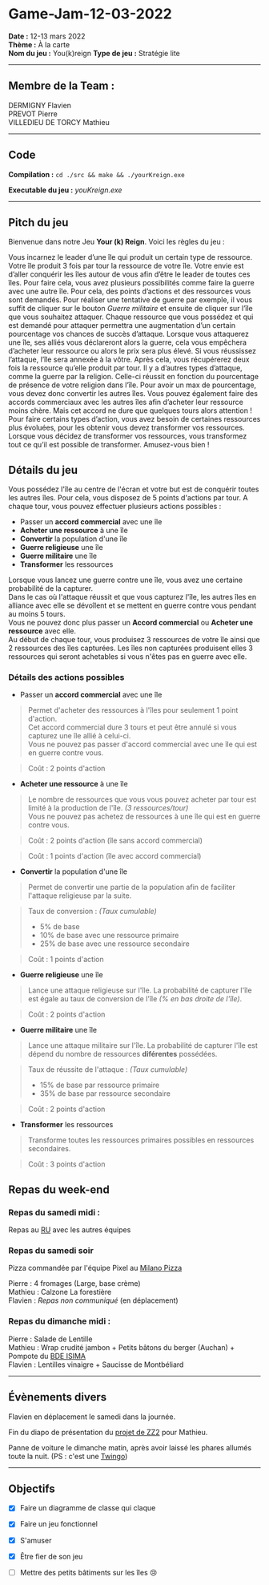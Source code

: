 # Game-Jam-12-03-2022
 
**Date :** 12-13 mars 2022   
**Thème :** À la carte   
**Nom du jeu :** You(k)reign
**Type de jeu :** Stratégie lite

---
## Membre de la Team :
DERMIGNY Flavien  
PREVOT Pierre    
VILLEDIEU DE TORCY Mathieu    

---
## Code

**Compilation :**  `cd ./src && make && ./yourKreign.exe` 

**Executable du jeu :** *youKreign.exe*

---  
## Pitch du jeu 

Bienvenue dans notre Jeu **Your (k) Reign**. Voici les règles du jeu :

Vous incarnez le leader d’une île qui produit un certain type de ressource. Votre île produit 3 fois par tour la ressource de votre île. Votre envie est d’aller conquérir les îles autour de vous afin d’être le leader de toutes ces îles. Pour faire cela, vous avez plusieurs possibilités comme faire la guerre avec une autre île. Pour cela, des points d’actions et des ressources vous sont demandés. Pour réaliser une tentative de guerre par exemple, il vous suffit de cliquer sur le bouton *Guerre militaire* et ensuite de cliquer sur l’île que vous souhaitez attaquer. Chaque ressource que vous possédez et qui est demandé pour attaquer permettra une augmentation d’un certain pourcentage vos chances de succès d’attaque. Lorsque vous attaquerez une île, ses alliés vous déclareront alors la guerre, cela vous empêchera d’acheter leur ressource ou alors le prix sera plus élevé. Si vous réussissez l’attaque, l’île sera annexée à la vôtre. Après cela, vous récupérerez deux fois la ressource qu’elle produit par tour. Il y a d’autres types d’attaque, comme la guerre par la religion. Celle-ci réussit en fonction du pourcentage de présence de votre religion dans l’île. Pour avoir un max de pourcentage, vous devez donc convertir les autres îles. Vous pouvez également faire des accords commerciaux avec les autres îles afin d’acheter leur ressource moins chère. Mais cet accord ne dure que quelques tours alors attention ! Pour faire certains types d’action, vous avez besoin de certaines ressources plus évoluées, pour les obtenir vous devez transformer vos ressources. Lorsque vous décidez de transformer vos ressources, vous transformez tout ce qu’il est possible de transformer. Amusez-vous bien !

## Détails du jeu  

Vous possédez l'île au centre de l'écran et votre but est de conquérir toutes les autres îles. Pour cela, vous disposez de 5 points d'actions par tour. A chaque tour, vous pouvez effectuer plusieurs actions possibles :

- Passer un **accord commercial** avec une île
- **Acheter une ressource** à une île
- **Convertir** la population d'une île
- **Guerre religieuse** une île
- **Guerre militaire** une île
- **Transformer** les ressources  

Lorsque vous lancez une guerre contre une île, vous avez une certaine probabilité de la capturer.  
 Dans le cas où l'attaque réussit et que vous capturez l'île, les autres îles en alliance avec elle se dévoîlent et se mettent en guerre contre vous pendant au moins 5 tours.  
 Vous ne pouvez donc plus passer un **Accord commercial** ou **Acheter une ressource** avec elle.   
Au début de chaque tour, vous produisez 3 ressources de votre île ainsi que 2 ressources des îles capturées. Les îles non capturées produisent elles 3 ressources qui seront achetables si vous n'êtes pas en guerre avec elle.


### Détails des actions possibles 

- Passer un **accord commercial** avec une île
> Permet d'acheter des ressources à l'îles pour seulement 1 point d'action.  
> Cet accord commercial dure 3 tours et peut être annulé si vous capturez une île allié à celui-ci.  
> Vous ne pouvez pas passer d'accord commercial avec une île qui est en guerre contre vous. 

> Coût : 2 points d'action 

- **Acheter une ressource** à une île
> Le nombre de ressources que vous vous pouvez acheter par tour est limité à la production de l'île. *(3 ressources/tour)*  
> Vous ne pouvez pas achetez de ressources à une île qui est en guerre contre vous.  

> Coût : 2 points d'action (île sans accord commercial) 

> Coût : 1 points d'action (île avec accord commercial) 


- **Convertir** la population d'une île
> Permet de convertir une partie de la population afin de faciliter l'attaque religieuse par la suite.

> Taux de conversion : *(Taux cumulable)* 
> - 5% de base
> - 10% de base avec une ressource primaire
> - 25% de base avec une ressource secondaire   

> Coût : 1 points d'action 


- **Guerre religieuse** une île
> Lance une attaque religieuse sur l'île. La probabilité de capturer l'île est égale au taux de conversion de l'île *(% en bas droite de l'île)*.

> Coût : 2 points d'action   


- **Guerre militaire** une île
> Lance une attaque militaire sur l'île. La probabilité de capturer l'île est dépend du nombre de ressources **diférentes** possédées.

> Taux de réussite de l'attaque : *(Taux cumulable)* 
> - 15% de base par ressource primaire
> - 35% de base par ressource secondaire 

> Coût : 2 points d'action 


- **Transformer** les ressources 
> Transforme toutes les ressources primaires possibles en ressources secondaires.

> Coût : 3 points d'action 

## Repas du week-end
### Repas du samedi midi :
Repas au [RU](https://usine.crous-clermont..fr/restaurant/resto-u-restocezo/) avec les autres équipes

### Repas du samedi soir
Pizza commandée par l'équipe Pixel au [Milano Pizza](https://milano-pizza-63-71.webself.net/)
  
Pierre  : 4 fromages (Large, base crème)  
Mathieu : Calzone La forestière   
Flavien : *Repas non communiqué* (en déplacement)


### Repas du dimanche midi : 
 
Pierre  : Salade de Lentille  
Mathieu : Wrap crudité jambon + Petits bâtons du berger (Auchan) + Pompote du [BDE ISIMA](https://bde.isima.fr/)  
Flavien : Lentilles vinaigre + Saucisse de Montbéliard


---
## Évènements divers

Flavien en déplacement le samedi dans la journée.

Fin du diapo de présentation du [projet de ZZ2](https://gitlab.isima.fr/fldumas5/genealogie) pour Mathieu.

Panne de voiture le dimanche matin, après avoir laissé les phares allumés toute la nuit. (PS : c'est une [Twingo](https://www.renault.fr/vehicules-particuliers/twingo.html))

---
## Objectifs

- [x] Faire un diagramme de classe qui claque 
- [x] Faire un jeu fonctionnel 
- [x] S'amuser 
- [x] Être fier de son jeu 
- [ ] Mettre des petits bâtiments sur les îles 😢 

